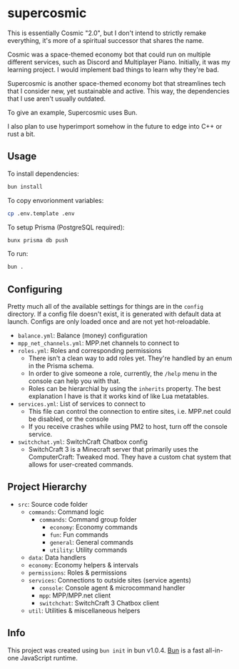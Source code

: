 # supercosmic

This is essentially Cosmic "2.0", but I don't intend to strictly remake everything, it's more of a spiritual successor that shares the name.

Cosmic was a space-themed economy bot that could run on multiple different services, such as Discord and Multiplayer Piano. Initially, it was my learning project. I would implement bad things to learn why they're bad.

Supercosmic is another space-themed economy bot that streamlines tech that I consider new, yet sustainable and active. This way, the dependencies that I use aren't usually outdated.

To give an example, Supercosmic uses Bun.

I also plan to use hyperimport somehow in the future to edge into C++ or rust a bit.

## Usage

To install dependencies:

```bash
bun install
```

To copy envorionment variables:

```bash
cp .env.template .env
```

To setup Prisma (PostgreSQL required):

```bash
bunx prisma db push
```

To run:

```bash
bun .
```

## Configuring

Pretty much all of the available settings for things are in the `config` directory. If a config file doesn't exist, it is generated with default data at launch. Configs are only loaded once and are not yet hot-reloadable.

-   `balance.yml`: Balance (money) configuration
-   `mpp_net_channels.yml`: MPP.net channels to connect to
-   `roles.yml`: Roles and corresponding permissions
    -   There isn't a clean way to add roles yet. They're handled by an enum in the Prisma schema.
    -   In order to give someone a role, currently, the `/help` menu in the console can help you with that.
    -   Roles can be hierarchial by using the `inherits` property. The best explanation I have is that it works kind of like Lua metatables.
-   `services.yml`: List of services to connect to
    -   This file can control the connection to entire sites, i.e. MPP.net could be disabled, or the console
    -   If you receive crashes while using PM2 to host, turn off the console service.
-   `switchchat.yml`: SwitchCraft Chatbox config
    -   SwitchCraft 3 is a Minecraft server that primarily uses the ComputerCraft: Tweaked mod. They have a custom chat system that allows for user-created commands.

## Project Hierarchy

-   `src`: Source code folder
    -   `commands`: Command logic
        -   `commands`: Command group folder
            -   `economy`: Economy commands
            -   `fun`: Fun commands
            -   `general`: General commands
            -   `utility`: Utility commands
    -   `data`: Data handlers
    -   `economy`: Economy helpers & intervals
    -   `permissions`: Roles & permissions
    -   `services`: Connections to outside sites (service agents)
        -   `console`: Console agent & microcommand handler
        -   `mpp`: MPP/MPP.net client
        -   `switchchat`: SwitchCraft 3 Chatbox client
    -   `util`: Utilities & miscellaneous helpers

## Info

This project was created using `bun init` in bun v1.0.4. [Bun](https://bun.sh) is a fast all-in-one JavaScript runtime.
